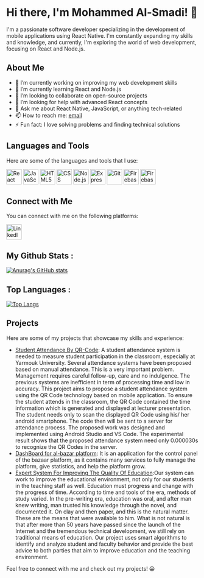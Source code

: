 # Hi there, I'm Mohammed Al-Smadi! 👋

I'm a passionate software developer specializing in the development of mobile applications using React Native. I'm constantly expanding my skills and knowledge, and currently, I'm exploring the world of web development, focusing on React and Node.js.

## About Me

- 🔭 I’m currently working on improving my web development skills
- 🌱 I’m currently learning React and Node.js
- 👯 I’m looking to collaborate on open-source projects
- 🤔 I’m looking for help with advanced React concepts
- 💬 Ask me about React Native, JavaScript, or anything tech-related
- 📫 How to reach me: [email](mohammadhasan.smadi@gmail.com)
- ⚡ Fun fact: I love solving problems and finding technical solutions

## Languages and Tools

Here are some of the languages and tools that I use:

<p align="left">
  <img src="https://www.vectorlogo.zone/logos/reactjs/reactjs-icon.svg" alt="React" width="40" height="40"/>
  <img src="https://www.vectorlogo.zone/logos/javascript/javascript-icon.svg" alt="JavaScript" width="40" height="40"/>
  <img src="https://www.vectorlogo.zone/logos/w3_html5/w3_html5-icon.svg" alt="HTML5" width="40" height="40"/>
  <img src="https://www.vectorlogo.zone/logos/netlifyapp_watercss/netlifyapp_watercss-icon.svg" alt="CSS" width="40" height="40"/>
  <img src="https://www.vectorlogo.zone/logos/nodejs/nodejs-icon.svg" alt="Node.js" width="40" height="40"/>
  <img src="https://www.vectorlogo.zone/logos/expressjs/expressjs-icon.svg" alt="Express.js" width="40" height="40"/>
  <img src="https://www.vectorlogo.zone/logos/git-scm/git-scm-icon.svg" alt="Git" width="40" height="40"/>
  <img src="https://www.vectorlogo.zone/logos/firebase/firebase-icon.svg" alt="Firebase" width="40" height="40"/>
  <img src="https://upload.wikimedia.org/wikipedia/commons/thumb/1/1f/Python_logo_01.svg/800px-Python_logo_01.svg.png" alt="Firebase" width="40" height="40"/>
</p>

## Connect with Me

You can connect with me on the following platforms:

<p align="left">
  <a href="https://www.linkedin.com/in/mohammad-al-smadi-35a0171a1/" target="_blank"><img src="https://www.vectorlogo.zone/logos/linkedin/linkedin-icon.svg" alt="LinkedIn" width="40" height="40"/></a>
</p>


## My Github Stats :
[![Anurag's GitHub stats](https://github-readme-stats.vercel.app/api?username=mohammadalsmadi2000&theme=radical)](https://github.com/anuraghazra/github-readme-stats)

## Top Languages : 
[![Top Langs](https://github-readme-stats.vercel.app/api/top-langs/?username=mohammadalsmadi2000)](https://github.com/anuraghazra/github-readme-stats)

## Projects

Here are some of my projects that showcase my skills and experience:

- [Student Attendance By QR-Code](https://github.com/mohammadalsmadi2000/ATT_student): A student attendance system is needed to measure student participation in the classroom, especially at Yarmouk University. Several attendance systems have been proposed based on manual attendance. This is a very important problem. Management requires careful follow-up, care and no indulgence. The previous systems are inefficient in term of processing time and low in accuracy. This project aims to propose a student attendance system using the QR Code technology based on mobile application. To ensure the student attends in the classroom, the QR Code contained the time information which is generated and displayed at lecturer presentation. The student needs only to scan the displayed QR Code using his/ her android smartphone. The code then will be sent to a server for attendance process. The proposed work was designed and implemented using Android Studio and VS Code. The experimental result shows that the proposed attendance system need only 0.000030s to recognize the QR Codes in the server.
- [DashBoard for al-bazar platform](https://github.com/mohammadalsmadi2000/Admin_DashBoard): It is an application for the control panel of the bazaar platform, as it contains many services to fully manage the platform, give statistics, and help the platform grow.
- [Expert System For Improving The Quality Of Education](link):Our system can work to improve the educational environment, not only for our students in the teaching
staff as well. Education must progress and change with the progress of time. According to time and tools
of the era, methods of study varied. In the pre-writing era, education was oral, and after man knew writing, man trusted his knowledge through the novel, and documented it. On clay and then paper, and this is the natural matter. These are the means that were available to him. What is not natural is that after
more than 50 years have passed since the launch of the Internet and the tremendous technical development, we still rely on traditional means of education.
Our project uses smart algorithms to identify and analyze student and faculty behavior and provide the
best advice to both parties that aim to improve
education and the teaching environment.

Feel free to connect with me and check out my projects! 😀


